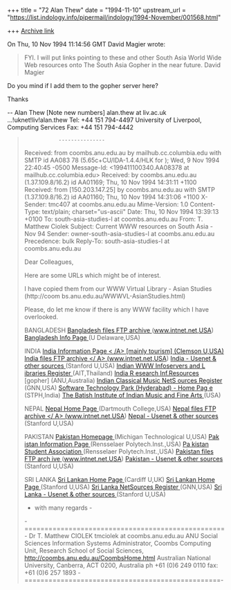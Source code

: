 +++
title = "72 Alan Thew"
date = "1994-11-10"
upstream_url = "https://list.indology.info/pipermail/indology/1994-November/001568.html"

+++
[Archive link](https://list.indology.info/pipermail/indology/1994-November/001568.html)

On Thu, 10 Nov 1994 11:14:56 GMT  David Magier wrote:
>FYI. I will put links pointing  to these and other South Asia World
>Wide Web resources onto The South Asia Gopher in the near future.
>David Magier

Do you mind if I add them to the gopher server here?

Thanks

--
Alan Thew
[Note new numbers]
alan.thew at liv.ac.uk   ...!uknet!liv!alan.thew   Tel: +44 151 794-4497
University of Liverpool, Computing Services     Fax: +44 151 794-4442

>                ---------------
>
>Received: from coombs.anu.edu.au by mailhub.cc.columbia.edu with SMTP id AA083
>78
>  (5.65c+CU/IDA-1.4.4/HLK for <magier at columbia.edu>); Wed, 9 Nov 1994 22:40:45
> -0500
>Message-Id: <199411100340.AA08378 at mailhub.cc.columbia.edu>
>Received: by coombs.anu.edu.au
>	(1.37.109.8/16.2) id AA01169; Thu, 10 Nov 1994 14:31:11 +1100
>Received: from [150.203.147.25] by coombs.anu.edu.au with SMTP
>	(1.37.109.8/16.2) id AA01160; Thu, 10 Nov 1994 14:31:06 +1100
>X-Sender: tmc407 at coombs.anu.edu.au
>Mime-Version: 1.0
>Content-Type: text/plain; charset="us-ascii"
>Date: Thu, 10 Nov 1994 13:39:13 +0100
>To: south-asia-studies-l at coombs.anu.edu.au
>From: T. Matthew Ciolek <tmciolek at coombs.anu.edu.au>
>Subject: Current WWW resources on South Asia - Nov 94
>Sender: owner-south-asia-studies-l at coombs.anu.edu.au
>Precedence: bulk
>Reply-To: south-asia-studies-l at coombs.anu.edu.au
>
>Dear Colleagues,
>
>Here are some URLs which might be of interest.
>
>I have copied them  from our WWW Virtual Library - Asian Studies  (http://coom
>bs.anu.edu.au/WWWVL-AsianStudies.html) 
>
>Please, do let me know if there is any WWW facility  which I have overlooked.
>
>BANGLADESH
><A HREF="http://www.intnet.net/pub/COUNTRIES/Bangladesh">Bangladesh files FTP 
>archive </A> (www.intnet.net,USA)
><A HREF="http://axe.asel.udel.edu/~kazi/bd.html">
>Bangladesh Info Page </A> (U Delaware,USA)
>
>
>INDIA
><A HREF="http://www.cs.clemson.edu/~nandu/india.html">India Information Page <
>/A> [mainly tourism] (Clemson U,USA)
><A HREF="http://www.intnet.net/pub/COUNTRIES/India">India files FTP archive </
>A> (www.intnet.net,USA)
><A HREF="http://akebono.stanford.edu/yahoo/Regional_Information/Countries/Indi
>a/">
>India - Usenet & other sources </A> (Stanford U,USA)
><A HREF="http://emailhost.ait.ac.th/Asia/in.html">Indian WWW Infoservers and L
>ibraries Register </A>(AIT,Thailand)
><A HREF="gopher://cheops.anu.edu.au/11/ResearchFacilities/ASIAN/India">India R
>esearch Inf.Resources </A>[gopher] (ANU,Australia)
><A HREF="http://nearnet.gnn.com/wic/music.04.html">Indian Classical Music NetS
>ources Register </A> (GNN,USA)
><A HREF="http://www.stph.net/">Software Technology Park (Hyderabad) - Home Pag
>e </A> (STPH,India)
><A HREF="http://hypatia.ucsc.edu:70/1/RELATED/Batish">The Batish Institute of 
>Indian Music and Fine Arts </A> (USA)
>
>
>NEPAL
><A HREF="http://coos.dartmouth.edu/~rajendra/Nepal.html">Nepal Home Page </A> 
>(Dartmouth College,USA)
><A HREF="http://www.intnet.net/pub/COUNTRIES/Nepal">Nepal files FTP archive </
>A> (www.intnet.net,USA)
><A HREF="http://akebono.stanford.edu/yahoo/Regional_Information/Countries/Nepa
>l/">
>Nepal - Usenet & other sources </A> (Stanford U,USA)
>
>
>PAKISTAN
><A HREF="http://cuda3.me.mtu.edu:8023/home/maxwell-a.ee/kmushtaq/.mosaic/pakis
>tan/pakistan.html">Pakistan Homepage </A>(Michigan Technological U,USA)
><A HREF="http://www.rpi.edu/~ansars/paksa_locker/pak_mosaic/pakistan.html">Pak
>istan Information Page </A> (Rensselaer Polytech.Inst.,USA)
><A HREF="http://www.rpi.edu/~ansars/paksa_locker/pak_mosaic/paksa_www.html">Pa
>kistan Student Association </A> (Rensselaer Polytech.Inst.,USA)
><A HREF="http://www.intnet.net/pub/COUNTRIES/Pakistan">Pakistan files FTP arch
>ive </A> (www.intnet.net,USA)
><A HREF="http://akebono.stanford.edu/yahoo/Regional_Information/Countries/Paki
>stan/">
>Pakistan - Usenet & other sources </A> (Stanford U,USA)
>
>
>SRI LANKA
><A HREF="http://www.cm.cf.ac.uk/Slanka/sl_home.html">Sri Lankan Home Page </A>
> (Cardiff U,UK)
><A HREF="http://suif.stanford.edu/~saman/lanka/sri_lanka.html">Sri Lankan Home
> Page </A>(Stanford U,USA)
><A HREF="http://nearnet.gnn.com/wic/soc.60.html">Sri Lanka NetSources Register
> </A>(GNN,USA)
><A HREF="http://akebono.stanford.edu/yahoo/Regional_Information/Countries/Sri_
>Lanka/">
>Sri Lanka - Usenet & other sources </A> (Stanford U,USA)
>
>
>- with many regards -
>
>-==================================================-
>Dr T. Matthew CIOLEK           tmciolek at coombs.anu.edu.au
>ANU Social Sciences Information Systems Administrator,
>Coombs Computing Unit, Research School of Social Sciences,
>        http://coombs.anu.edu.au/CoombsHome.html
>Australian National University, Canberra, ACT 0200, Australia
>ph +61 (0)6 249 0110             fax: +61 (0)6 257 1893
>-=================================================-
>
>
>
> 





